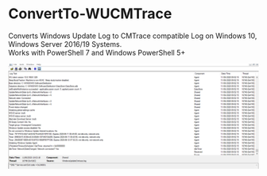 # ConvertTo-WUCMTrace
Converts Windows Update Log to CMTrace compatible Log on Windows 10, Windows Server 2016/19 Systems.  
Works with PowerShell 7 and Windows PowerShell 5+


![CMTrace Compatible Log](https://github.com/ChrisNiebuhrMSFT/ConvertTo-WUCMTrace/blob/master/Assets/WUCmtrace.png)
